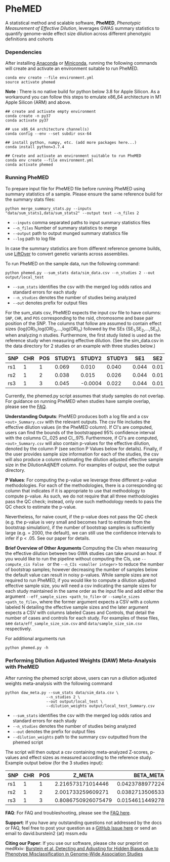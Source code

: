 # PheMED
A statistical method and scalable software, **PheMED**, _Phenotypic Measurement of Effective Dilution_, leverages GWAS summary statistics to quantify genome-wide effect size dilution across different phenotypic definitions and cohorts

### Dependencies
After installing [Anaconda](https://store.continuum.io/cshop/anaconda/) or [Miniconda](https://docs.conda.io/en/latest/miniconda.html), running the following commands will create and activate an environment suitable to run PheMED.
```
conda env create --file environment.yml
source activate phemed
```
**Note** : There is no native build for python below 3.8 for Apple Silicon. As a workaround you can follow this steps to emulate x86_64 architecture in M1 Apple Silicon (ARM) and above.

```
## create and activate empty environment
conda create -n py37
conda activate py37

## use x86_64 architecture channel(s)
conda config --env --set subdir osx-64

## install python, numpy, etc. (add more packages here...)
conda install python=3.7.4

## Create and activate an environment suitable to run PheMED
conda env create --file environment.yml
conda activate phemed
```

### Running PheMED
To prepare input file for PheMED file before running PheMED using summary statistics of a sample. Please ensure the same reference build for the summary stats files:
```
python merge_summary_stats.py --inputs "data/sum_stats1,data/sum_stats2" --output test --n_files 2
```
- `--inputs` comma separated paths to input summary statistics files
- `--n_files` Number of summary statistics to merge
- `--output` path to output munged summary statistics file
- `--log` path to log file

In case the summary statistics are from different reference genome builds, use [LiftOver](https://pmc.ncbi.nlm.nih.gov/articles/PMC10832354/) to convert genetic variants across assemblies.

To run PheMED on the sample data, run the following command:
```
python phemed.py --sum_stats data/sim_data.csv --n_studies 2 --out output/local_test
```
- `--sum_stats` identifies the csv with the merged log odds ratios and standard errors for each study
- `--n_studies` denotes the number of studies being analyzed
- `--out` denotes prefix for output files

For the sum_stats csv, PheMED expects the input csv file to have columns: `SNP`, `CHR`, and `POS` corresponding to the rsid, chromosome and base pair position of the SNP. The columns that follow are assumed to contain effect sizes {log(OR)<sub>1</sub>,log(OR)<sub>2</sub>,...,log(OR)<sub>n</sub>} followed by the SEs {SE<sub>1</sub>,SE<sub>2</sub>,...,SE<sub>n</sub>}, when analyzing n studies. Furthermore, the first study listed is used as the reference study when measuring effective dilution. (See the sim_data.csv in the data directory for 2 studies or an example with three studies below.)

| SNP | CHR | POS | STUDY1 | STUDY2  | STUDY3 | SE1   | SE2  | SE3   |
|-----|-----|-----|--------|---------|--------|-------|------|-------|
| rs1 | 1   | 1   | 0.069  | 0.010   | 0.040  | 0.044 | 0.01 | 0.027 |
| rs2 | 1   | 2   | 0.038  | 0.015   | 0.026  | 0.044 | 0.01 | 0.027 |
| rs3 | 1   | 3   | 0.045  | -0.0004 | 0.022  | 0.044 | 0.01 | 0.027 |

Currently, the phemed.py script assumes that study samples do not overlap.  For guidance on running PheMED when studies have sample overlap, please see the [FAQ](https://github.com/voloudakislab/phemed/tree/main/faq).  

__Understanding Outputs__: PheMED produces both a log file and a csv ```<out>_Summary.csv``` with the relevant outputs.  The csv file includes the effective dilution values (in the PheMED column).  If CI's are computed, users can find the bounds of the bootstrapped 95% confidence interval with the columns CI_.025 and CI_.975.  Furthermore, if CI's are computed, ```<out>_Summary.csv``` will also contain p-values for the effective dilution, denoted by the column P (see section P Values below for details).  Finally, if the user provides sample size information for each of the studies, the csv will also produce a column estimating the dilution adjusted effective sample size in the DilutionAdjNEff column. For examples of output, see the output directory.   

__P Values__: For computing the p-value  we leverage three different p-value methodologies.  For each of the methodologies, there is a corresponding qc column that indicates if it is appropriate to use that methodology to compute p-value.  As such, we do not require that all three methodologies pass the QC check; instead, only one such methodology needs to pass the QC check to estimate the p-value.

Nevertheless, for naive count, if the p-value does not pass the QC check (e.g. the p-value is very small and becomes hard to estimate from the bootstrap simulation), if the number of bootstrap samples is sufficiently large (e.g. = 2000, the default), we can still use the confidence intervals to infer if p < .05.  See our paper for details.  

__Brief Overview of Other Arguments__
Computing the CIs when measuring the effective dilution between two GWA studies can take around an hour.  If you would like to run the pipeline without computing the CIs, use ```--compute_cis False ``` or the ```--n_CIs <smaller integer>``` to reduce the number of bootstrap samples; however decreasing the number of samples below the default value can result in noisy p-values.  While sample sizes are not required to run PheMED, if you would like to compute a dilution adjusted effective sample size, you will need a csv indicating the sample sizes for each study maintained in the same order as the input file and add either the argument ```--eff_sample_sizes <path_to_file>``` or ```--sample_sizes <path_to_file>```, where the former argument expects a CSV with a column labeled N detailing the effective sample sizes and the later argument expects a CSV with columns labeled Cases and Controls, that detail the number of cases and controls for each study.  For examples of these files, see ```data/eff_sample_size_sim.csv``` and  ```data/sample_size_sim.csv``` respectively.  

For additional arguments run
```
python phemed.py -h
```
### Performing Dilution Adjusted Weights (DAW) Meta-Analysis with PheMED
After running the phemed script above, users can run a dilution adjusted weights meta-analysis with the following command
```
python daw_meta.py --sum_stats data/sim_data.csv \
                  --n_studies 2 \
                  --out output/local_test \
                  --dilution_weights output/local_test_Summary.csv
```

- `--sum_stats` identifies the csv with the merged log odds ratios and standard errors for each study
- `--n_studies` denotes the number of studies being analyzed
- `--out` denotes the prefix for output files  
- `--dilution_weights` path to the summary csv outputted from the phemed script

The script will then output a csv containing meta-analyzed Z-scores, p-values and effect sizes as measured according to the reference study.
Example output below (for the 3 studies input):

| SNP | CHR | POS | Z_META             | BETA_META            | P_META               |
|-----|-----|-----|--------------------|----------------------|----------------------|
| rs1 | 1   | 1   | 2.216573171014446  | 0.04237889772244553  | 0.026652272616020767 |
| rs2 | 1   | 2   | 2.001733259609271  | 0.03827135065330354  | 0.04531342729038265  |
| rs3 | 1   | 3   | 0.8086750926075479 | 0.015461144927879799 | 0.41870205861603993  |

__FAQ__: For FAQ and troubleshooting, please see the [FAQ here](https://github.com/voloudakislab/phemed/tree/main/faq).  

__Support__: If you have any outstanding questions not addressed by the docs or FAQ, feel free to post your question as a [GitHub Issue here](https://github.com/voloudakislab/PheMED/issues) or send an email to david.burstein2 {at} mssm.edu

__Citing our Paper__: If you use our software, please cite our preprint on medRxiv:
[Burstein et al. Detecting and Adjusting for Hidden Biases due to Phenotype Misclassification in Genome-Wide Association Studies](https://doi.org/10.1101/2023.01.17.23284670)  
